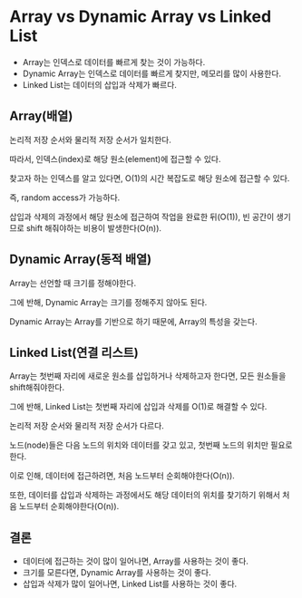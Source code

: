# Array vs Dynamic Array vs Linked List

- Array는 인덱스로 데이터를 빠르게 찾는 것이 가능하다.
- Dynamic Array는 인덱스로 데이터를 빠르게 찾지만, 메모리를 많이 사용한다.
- Linked List는 데이터의 삽입과 삭제가 빠르다.

## Array(배열)

논리적 저장 순서와 물리적 저장 순서가 일치한다.

따라서, 인덱스(index)로 해당 원소(element)에 접근할 수 있다.

찾고자 하는 인덱스를 알고 있다면, O(1)의 시간 복잡도로 해당 원소에 접근할 수 있다.

즉, random access가 가능하다.

삽입과 삭제의 과정에서 해당 원소에 접근하여 작업을 완료한 뒤(O(1)), 빈 공간이 생기므로 shift 해줘야하는 비용이 발생한다(O(n)).

## Dynamic Array(동적 배열)

Array는 선언할 때 크기를 정해야한다.

그에 반해, Dynamic Array는 크기를 정해주지 않아도 된다.

Dynamic Array는 Array를 기반으로 하기 때문에, Array의 특성을 갖는다.

## Linked List(연결 리스트)

Array는 첫번째 자리에 새로운 원소를 삽입하거나 삭제하고자 한다면, 모든 원소들을 shift해줘야한다.

그에 반해, Linked List는 첫번째 자리에 삽입과 삭제를 O(1)로 해결할 수 있다.

논리적 저장 순서와 물리적 저장 순서가 다르다.

노드(node)들은 다음 노드의 위치와 데이터를 갖고 있고, 첫번째 노드의 위치만 필요로 한다.

이로 인해, 데이터에 접근하려면, 처음 노드부터 순회해야한다(O(n)).

또한, 데이터를 삽입과 삭제하는 과정에서도 해당 데이터의 위치를 찾기하기 위해서 처음 노드부터 순회해야한다(O(n)).

## 결론

- 데이터에 접근하는 것이 많이 일어나면, Array를 사용하는 것이 좋다.
- 크기를 모른다면, Dynamic Array를 사용하는 것이 좋다.
- 삽입과 삭제가 많이 일어나면, Linked List를 사용하는 것이 좋다.
